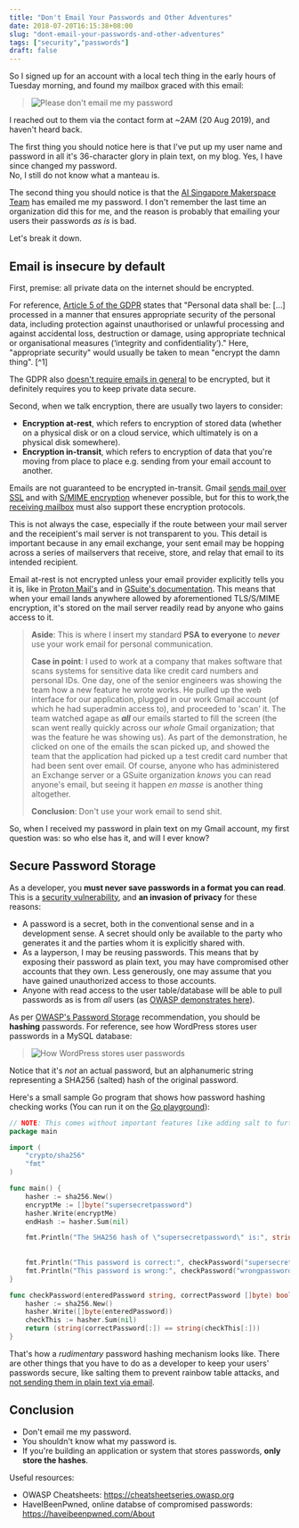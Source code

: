 ```yaml
---
title: "Don't Email Your Passwords and Other Adventures"
date: 2018-07-20T16:15:38+08:00
slug: "dont-email-your-passwords-and-other-adventures"
tags: ["security","passwords"]
draft: false
---
```


So I signed up for an account with a local tech thing in the early hours of Tuesday morning,
and found my mailbox graced with this email:

> ![Please don't email me my password](/img/2019-posts/please-dont-email-me-my-password.jpg)

I reached out to them via the contact form at ~2AM (20 Aug 2019), and haven't heard back.

The first thing you should notice here is that I've put up my 
user name and password in all it's 36-character glory
in plain text, on my blog. Yes, I have since changed my password.  
No, I still do not know what a manteau is.

The second thing you should notice is that the
[AI Singapore Makerspace Team](https://makerspace.aisingapore.org/)
has emailed me my password.
I don't remember the last time an organization did this for me,
and the reason is probably that emailing your users their
passwords _as is_ is bad.

Let's break it down.

## Email is insecure by default

First, premise: all private data on the internet should be encrypted.

For reference, [Article 5 of the GDPR](https://gdpr.eu/article-5-how-to-process-personal-data/) states that "Personal data shall be: […] processed in a manner that ensures appropriate security of the personal data, including protection against unauthorised or unlawful processing and against accidental loss, destruction or damage, using appropriate technical or organisational measures (‘integrity and confidentiality’)." Here, "appropriate security" would usually be taken to mean "encrypt the damn thing". [^1]

The GDPR also [doesn't require emails in general](https://gdpr.eu/email-encryption/) to be encrypted, but it definitely requires you to keep private data secure.

Second, when we talk encryption, there are usually two layers to consider:

- **Encryption at-rest**, which refers to encryption of stored data (whether on a physical disk or on a cloud service, which ultimately is on a physical disk somewhere).
- **Encryption in-transit**, which refers to encryption of data that you're moving from place to place e.g. sending from your email account to another.

Emails are not guaranteed to be encrypted in-transit.
Gmail [sends mail over SSL](https://transparencyreport.google.com/safer-email/overview)
and with [S/MIME encryption](https://support.google.com/mail/answer/6330403?hl=en)
whenever possible, but for this to work,the
[receiving mailbox](https://www.blog.google/products/gmail/making-email-safer-for-you-posted-by/)
must also support these encryption protocols.

This is not always the case, especially if the route between
your mail server and the receipient's mail server is not
transparent to you. This detail is important because in any email exchange, your sent email may be hopping across a series of mailservers that receive, store, and relay that email to its intended recipient.

Email at-rest is not encrypted unless your email
provider explicitly tells you it is, like in [Proton Mail's](https://protonmail.com/security-details) and in 
[GSuite's documentation](https://support.google.com/googlecloud/answer/6056693?hl=en). This means that when your email lands anywhere allowed by aforementioned TLS/S/MIME encryption, it's stored on the mail server readily read by anyone who gains access to it.

> **Aside**: This is where I insert my standard **PSA to everyone** to **_never_** use your work email for personal communication. 
>
> **Case in point**: I used to work at a company that makes software that scans systems for sensitive data like credit card numbers and personal IDs. One day, one of the senior engineers was showing the team how a new feature he wrote works. He pulled up the web interface for our application, plugged in our work Gmail account (of which he had superadmin access to), and proceeded to 'scan' it. The team watched agape as **_all_** our emails started to fill the screen (the scan went really quickly across our _whole_ Gmail organization; that was the feature he was showing us). As part of the demonstration, he clicked on one of the emails the scan picked up, and showed the team that the application had picked up a test credit card number that had been sent over email. Of course, anyone who has administered an Exchange server or a GSuite organization _knows_ you can read anyone's email, but seeing it happen _en masse_ is another thing altogether.
>
> **Conclusion**: Don't use your work email to send shit.

So, when I received my password in plain text on my Gmail account, my first question was: so who else has it, and will I ever know?

## Secure Password Storage

As a developer, you **must never save passwords in a format you can read**. This is a [security vulnerability](https://www.owasp.org/index.php/Password_Plaintext_Storage),
and **an invasion of privacy** for these reasons:

- A password is a secret, both in the conventional sense and in a development sense. A secret should only be available to the party who generates it and the parties whom it is explicitly shared with.
- As a layperson, I may be reusing passwords. This means that by exposing their password as plain text, you may have compromised other accounts that they own. Less generously, one may assume that you have gained unauthorized access to those accounts.
- Anyone with read access to the user table/database will be able to pull passwords as is from _all_ users (as [OWASP demonstrates here](https://www.owasp.org/index.php/Password_Plaintext_Storage)).

As per [OWASP's Password Storage](https://cheatsheetseries.owasp.org/cheatsheets/Password_Storage_Cheat_Sheet.html) recommendation,
you should be **hashing** passwords. For reference, see how WordPress stores user passwords in a MySQL database:

> ![How WordPress stores user passwords](/img/2019-posts/user-pass.jpg)

Notice that it's _not_ an actual password, but an alphanumeric string representing a SHA256 (salted) hash of the original password.

Here's a small sample Go program that shows how password hashing checking works (You can run it on the [Go playground](https://play.golang.org/p/IzF9AuTX-7m)):

```go
// NOTE: This comes without important features like adding salt to further harden the hashed password
package main

import (
	"crypto/sha256"
	"fmt"
)

func main() {
	hasher := sha256.New()
	encryptMe := []byte("supersecretpassword")
	hasher.Write(encryptMe)
	endHash := hasher.Sum(nil)

	fmt.Println("The SHA256 hash of \"supersecretpassword\" is:", string(endHash[:]))
	
	
	fmt.Println("This password is correct:", checkPassword("supersecretpassword", endHash))
	fmt.Println("This password is wrong:", checkPassword("wrongpassword", endHash))
}

func checkPassword(enteredPassword string, correctPassword []byte) bool {
	hasher := sha256.New()
	hasher.Write([]byte(enteredPassword))
	checkThis := hasher.Sum(nil)
	return (string(correctPassword[:]) == string(checkThis[:]))
}
```

That's how a _rudimentary_ password hashing mechanism looks like.
There are other things that you have to do as a developer to keep your users' passwords secure,
like salting them to prevent rainbow table attacks, and [not sending them in plain text via email](#email-is-insecure-by-default).

## Conclusion

- Don't email me my password.
- You shouldn't know what my password is.
- If you're building an application or system that stores passwords, **only store the hashes**.

Useful resources:

- OWASP Cheatsheets: https://cheatsheetseries.owasp.org
- HaveIBeenPwned, online databse of compromised passwords: https://haveibeenpwned.com/About
